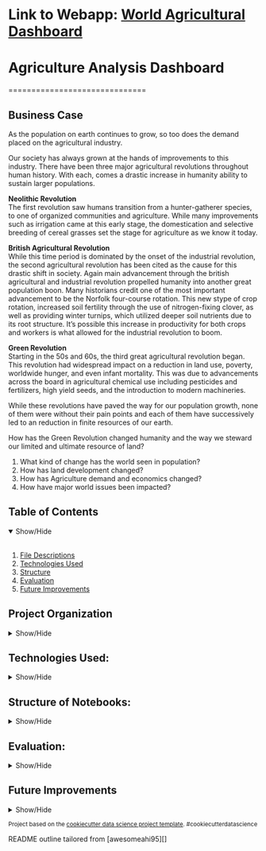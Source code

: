 # Link to Webapp: <a href="https://agricultural-analysis.herokuapp.com/" target="_blank">World Agricultural Dashboard</a>
# Agriculture Analysis Dashboard
==============================

## Business Case
<a name="Business_Case"></a>

As the population on earth continues to grow, so too does the demand placed on the agricultural industry. 

Our society has always grown at the hands of improvements to this industry. There have been three major agricultural revolutions throughout human history. With each, comes a drastic increase in humanity ability to sustain larger populations. 

 **Neolithic Revolution** <br>
The first revolution saw humans transition from a hunter-gatherer species, to one of organized communities and agriculture. While many improvements such as irrigation came at this early stage, the domestication and selective breeding of cereal grasses set the stage for agriculture as we know it today. 

**British Agricultural Revolution**<br>
While this time period is dominated by the onset of the industrial revolution, the second agricultural revolution has been cited as the cause for this drastic shift in society. Again main advancement through the british agricultural and industrial revolution propelled humanity into another great population boon. Many historians credit one of the most important advancement to be the Norfolk four-course rotation. This new stype of crop rotation, increased soil fertility through the use of nitrogen-fixing clover, as well as providing winter turnips, which utilized deeper soil nutrients due to its root structure. It’s possible this increase in productivity for both crops and workers is what allowed for the industrial revolution to boom.

**Green Revolution**<br>
Starting in the 50s and 60s, the third great agricultural revolution began. This revolution had widespread impact on a reduction in land use, poverty, worldwide hunger, and even infant mortality. This was due to advancements across the board in agricultural chemical use including pesticides and fertilizers, high yield seeds, and the introduction to modern machineries. 

While these revolutions have paved the way for our population growth, none of them were without their pain points and each of them have successively led to an reduction in finite resources of our earth. 

How has the Green Revolution changed humanity and the way we steward our limited and ultimate resource of land?

1. What kind of change has the world seen in population?
2. How has land development changed?
3. How has Agriculture demand and economics changed? 
4. How have major world issues been impacted?

## Table of Contents
<details open>
  <summary>Show/Hide</summary>
  <br>
 
1. [ File Descriptions ](#File_Description)
2. [ Technologies Used ](#Technologies_Used)    
3. [ Structure ](#Structure)
4. [ Evaluation ](#Evaluation)
5. [ Future Improvements ](#Future_Improvements)

</details>


## Project Organization

<details>
<a name="File_Description"></a>
<summary>Show/Hide</summary>
 <br>


    ├── LICENSE
    ├── .gitignore
    ├── README.md          <- The top-level README for developers using this project.
    │
    ├── agenv              <- Virtual Environment for the project
    │
    ├── web_app            <- Folder that contains all deployment needs
    │   ├── dashboard_app       
    │   │      ├── statics                  <- directory of images for the app
    │   │      │    ├── githublogo.png            <- github logo 
    │   │      │    ├── linkedinlogo.png          <- linkedin logo
    │   │      │    └── mediumlogo.png            <- medium logo
    │   │      ├── templates                <- html folder structure
    │   │      │    ├── base.html                 <- basic structure for all html templates
    │   │      │    ├── economics.html            <- economics page
    │   │      │    ├── filter_dropdown.html      <- abstracted filter dropdown item for all html pages
    │   │      │    ├── global_issues.html        <- global issue page
    │   │      │    ├── index.html                <- index home page
    │   │      │    ├── land_use.html             <- land use page
    │   │      │    ├── nav.html                  <- abstracted navigation bar
    │   │      │    ├── population.html           <- population page  
    │   │      │    └── sidebar.html              <- abstracted sidebar item
    │   │      ├── __init__.py              <- import Flask from Flask and set app name
    │   │      └── routes.py                <- routes all the pages for the flask app
    │   ├── scripts          
    │   │      ├── __init__.py              <- allows importation of scripts
    │   │      ├── additional_features.py   <- contains extract calculation functions for each page
    │   │      ├── dataframe_compile.py     <- contains functions for all dataframe wrangling
    │   │      ├── economics_data.py        <- function for economics page graphs
    │   │      ├── home_data.py             <- function for main page graph
    │   │      ├── issues_data.py           <- function for global issues page graphs
    │   │      ├── population_data.py       <- function for population page graphs           
    │   │      └── top_10_calc.py           <- functions for the filter dropdown
    │   ├── requirements.txt            <- The requirements file for reproducing the analysis environment, generated with `pip freeze > requirements.txt`
    │   ├── Procfile                    <- a file that specifies the commands that are executed. by an Heroku app on startup
    │   └── app.py                      <- serves the app
    │
    ├── notebooks          <- Jupyter notebooks. Naming convention is a number (for ordering),
    │                         the creator's initials, and a short `-` delimited description, e.g.
    │                         `1.0-jqp-initial-data-exploration`.
    │
    ├── references         <- Data dictionaries, manuals, and all other explanatory materials.
    │
    └── reports            <- Generated analysis as HTML, PDF, LaTeX, etc.
        └── figures        <- Generated graphics and figures to be used in reporting
--------
  </details>   

## Technologies Used:
<details>
<a name="Technologies_Used"></a>
<summary>Show/Hide</summary>
<br>

      
    ├──Heroku
    ├──Python
        ├──Numpy
        ├──Pandas
        ├──Flask
        ├──aiosync
        ├──Matplotlib
        ├──Seaborn
        ├──aiohttp
        └──plotly
 
 ------------
 </details>

## Structure of Notebooks:
<details>
<a name="Structure"></a>
<summary>Show/Hide</summary>
<br>

 1. API Practice
      * 1.0 Learning how to utilize the Worldbank API
 2. API Data Wrangling
      * 2.0 Indicators and Requests
      * 2.1 Combining Dataframes
      * 2.2 Top 10 vs. Other Country Dataframes
 3. Exploratory Data Analysis
      * 3.0 Importing
      * 3.1 Question 1: Population
      * 3.2 Question 2: Land Development
      * 3.4 Question 3: Agricultural Practices
      * 3.5 Question 4: World Issues
     

 </details>

## Evaluation:
<a name="Evaluation"></a>
<details>
<summary>Show/Hide</summary>
<br>

* Question 1: Population
   * It is interesting to note that around 2007 the world population for rural inhabitats begin to slow and then stop entirely, while urban population continues to climb. When breaking this down by country it is easy to see the biggest impact here is China.

* Question 2: Land Development
   * The Top 10 largest populated countries have more arable land than all other countries combined.

* Question 3: Agricultural Practices
   * There is clearly an increase in fertilizer use. This makes sense considering the green revolution's focus was on the advent of chemical fertilizers. There is an interesting relationship between GDP, Fertilizer Use, and ...

* Question 4: World Issues
   * It is clear that Greenhouse Gases are still going up at a steep rate. There also appears to be a releationship between poverty and mortality under 5, which is expected. Both have gone down since 1990s. 



 Here is a link to the <a href="https://agricultural-analysis.herokuapp.com/" target="_blank">app</a>. 

</details>
  
## Future Improvements
 <a name="Future_Improvements"></a>
 <details>
<summary>Show/Hide</summary>
<br>
 One of the biggest issues with this project is currently load times of the deployment. I was able to bring down the load times using async requests for the APIs, but 12 seconds to load is still way too long. I will also place time into documenting the questions each page is trying to answer in order to make the user's experience more streamlined.

</details>

<p><small>Project based on the <a target="_blank" href="https://drivendata.github.io/cookiecutter-data-science/">cookiecutter data science project template</a>. #cookiecutterdatascience</small></p>
<p>README outline tailored from [awesomeahi95][]<p>
